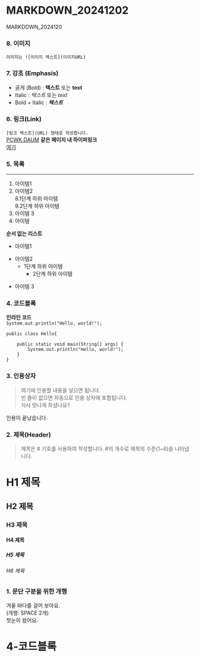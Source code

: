   # MARKDOWN_20241202
MARKDOWN_2024120

### 8. 이미지
`이미지는 ![이미지 텍스트](이미지URL)`


### 7. 강조 (Emphasis)
- 굵게 (Bold) : **텍스트** 또는 __text__
- Italic : *텍스트* 또는 _text_
- Bold + Italic : ***텍스트***

### 6. 링크(Link)
`[링크 텍스트](URL) 형태로 작성합니다.`   
 [PCWK DAUM](https://cafe.daum.net/pcwk)
**같은 페이지 내 하이퍼링크**  
[여기](#4-코드블록)



### 5. 목록
---
1. 아이템1
2. 아이템2  
   8.1단계 하위 아이템  
   9.2단계 하위 아이템  
9. 아이템 3
9. 아이템 

**순서 없는 리스트**
- 아이템1  
+ 아이템2
   - 1단계 하위 아이템
     * 2단계 하위 아이템
* 아이템 3       

### 4. 코드블록

**인라인 코드**  
` System.out.println("Hello, world!"); `

```
public class Hello{

	public static void main(String[] args) {
		System.out.println("Hello, world!");
	}
}
```



### 3. 인용상자
>여기에 인용할 내용을 넣으면 됩니다.  
>빈 줄이 없으면 자동으로 인용 상자에 포함됩니다.  
식사 맛나게 하셨나요?

인용이 끝났습니다.

### 2. 제목(Header)
>제목은 # 기호를 사용하여 작성합니다. #의 개수로 제목의 수준(1~6)을 나타냅니다.

# H1 제목
## H2 제목
### H3 제목
#### H4 제목
##### H5 제목
###### H6 제목

### 1. 문단 구분을 위한 개행
겨울 바다를 걸어 보아요.  
(개행: SPACE 2개)  
첫눈이 왔어요.
# 4-코드블록

